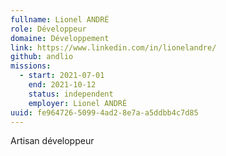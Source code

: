 ```yaml
---
fullname: Lionel ANDRÉ
role: Développeur
domaine: Développement
link: https://www.linkedin.com/in/lionelandre/
github: andlio
missions:
  - start: 2021-07-01
    end: 2021-10-12
    status: independent
    employer: Lionel ANDRÉ
uuid: fe964726-5099-4ad2-8e7a-a5ddbb4c7d85
---
```

Artisan développeur